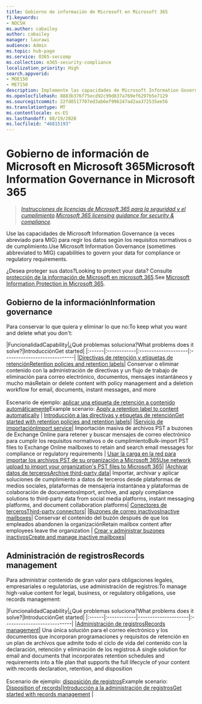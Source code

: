 ```yaml
---
title: Gobierno de información de Microsoft en Microsoft 365
f1.keywords:
- NOCSH
ms.author: cabailey
author: cabailey
manager: laurawi
audience: Admin
ms.topic: hub-page
ms.service: O365-seccomp
ms.collection: m365-security-compliance
localization_priority: High
search.appverid:
- MOE150
- MET150
description: Implemente las capacidades de Microsoft Information Governance en Microsoft 365 para regir los datos según los requisitos normativos o de cumplimiento normativo.
ms.openlocfilehash: 8883b376f75ecd92c99d837a769ef6297b5e7129
ms.sourcegitcommit: 22fd8517707ed3ab6ef996247ad2aa372535ee56
ms.translationtype: MT
ms.contentlocale: es-ES
ms.lasthandoff: 08/19/2020
ms.locfileid: "46815193"
---
```

# <a name="microsoft-information-governance-in-microsoft-365"></a><span data-ttu-id="a4091-103">Gobierno de información de Microsoft en Microsoft 365</span><span class="sxs-lookup"><span data-stu-id="a4091-103">Microsoft Information Governance in Microsoft 365</span></span>

><span data-ttu-id="a4091-104">*[Instrucciones de licencias de Microsoft 365 para la seguridad y el cumplimiento](https://aka.ms/ComplianceSD).*</span><span class="sxs-lookup"><span data-stu-id="a4091-104">*[Microsoft 365 licensing guidance for security & compliance](https://aka.ms/ComplianceSD).*</span></span>

<span data-ttu-id="a4091-105">Use las capacidades de Microsoft Information Governance (a veces abreviado para MIG) para regir los datos según los requisitos normativos o de cumplimiento.</span><span class="sxs-lookup"><span data-stu-id="a4091-105">Use Microsoft Information Governance (sometimes abbreviated to MIG) capabilities to govern your data for compliance or regulatory requirements.</span></span>

<span data-ttu-id="a4091-106">¿Desea proteger sus datos?</span><span class="sxs-lookup"><span data-stu-id="a4091-106">Looking to protect your data?</span></span> <span data-ttu-id="a4091-107">Consulte [protección de la información de Microsoft en microsoft 365](protect-information.md).</span><span class="sxs-lookup"><span data-stu-id="a4091-107">See [Microsoft Information Protection in Microsoft 365](protect-information.md).</span></span>

## <a name="information-governance"></a><span data-ttu-id="a4091-108">Gobierno de la información</span><span class="sxs-lookup"><span data-stu-id="a4091-108">Information governance</span></span>

<span data-ttu-id="a4091-109">Para conservar lo que quiera y eliminar lo que no:</span><span class="sxs-lookup"><span data-stu-id="a4091-109">To keep what you want and delete what you don't:</span></span>
 
|<span data-ttu-id="a4091-110">Funcionalidad</span><span class="sxs-lookup"><span data-stu-id="a4091-110">Capability</span></span>|<span data-ttu-id="a4091-111">¿Qué problemas soluciona?</span><span class="sxs-lookup"><span data-stu-id="a4091-111">What problems does it solve?</span></span>|<span data-ttu-id="a4091-112">Introducción</span><span class="sxs-lookup"><span data-stu-id="a4091-112">Get started</span></span>|
|:------|:------------|:--------------------|:-----------------------------|
|[<span data-ttu-id="a4091-113">Directivas de retención y etiquetas de retención</span><span class="sxs-lookup"><span data-stu-id="a4091-113">Retention policies and retention labels</span></span>](retention.md)| <span data-ttu-id="a4091-114">Conservar o eliminar contenido con la administración de directivas y un flujo de trabajo de eliminación para correo electrónico, documentos, mensajes instantáneos y mucho más</span><span class="sxs-lookup"><span data-stu-id="a4091-114">Retain or delete content with policy management and a deletion workflow for email, documents, instant messages, and more</span></span> <br /><br /><span data-ttu-id="a4091-115">Escenario de ejemplo: [aplicar una etiqueta de retención a contenido automáticamente](apply-retention-labels-automatically.md)</span><span class="sxs-lookup"><span data-stu-id="a4091-115">Example scenario: [Apply a retention label to content automatically](apply-retention-labels-automatically.md)</span></span> | [<span data-ttu-id="a4091-116">Introducción a las directivas y etiquetas de retención</span><span class="sxs-lookup"><span data-stu-id="a4091-116">Get started with retention policies and retention labels</span></span>](get-started-with-retention.md)|
|[<span data-ttu-id="a4091-117">Servicio de importación</span><span class="sxs-lookup"><span data-stu-id="a4091-117">Import service</span></span>](importing-pst-files-to-office-365.md)| <span data-ttu-id="a4091-118">Importación masiva de archivos PST a buzones de Exchange Online para retener y buscar mensajes de correo electrónico para cumplir los requisitos normativos o de cumplimiento</span><span class="sxs-lookup"><span data-stu-id="a4091-118">Bulk-import PST files to Exchange Online mailboxes to retain and search email messages for compliance or regulatory requirements</span></span> | [<span data-ttu-id="a4091-119">Usar la carga en la red para importar los archivos PST de su organización a Microsoft 365</span><span class="sxs-lookup"><span data-stu-id="a4091-119">Use network upload to import your organization's PST files to Microsoft 365</span></span>](use-network-upload-to-import-pst-files.md)|
|[<span data-ttu-id="a4091-120">Archivar datos de terceros</span><span class="sxs-lookup"><span data-stu-id="a4091-120">Archive third-party data</span></span>](archiving-third-party-data.md)| <span data-ttu-id="a4091-121">Importar, archivar y aplicar soluciones de cumplimiento a datos de terceros desde plataformas de medios sociales, plataformas de mensajería instantánea y plataformas de colaboración de documentos</span><span class="sxs-lookup"><span data-stu-id="a4091-121">Import, archive, and apply compliance solutions to third-party data from social media platforms, instant messaging platforms, and document collaboration platforms</span></span>| [<span data-ttu-id="a4091-122">Conectores de terceros</span><span class="sxs-lookup"><span data-stu-id="a4091-122">Third-party connectors</span></span>](archiving-third-party-data.md#third-party-data-connectors)|
|[<span data-ttu-id="a4091-123">Buzones de correo inactivos</span><span class="sxs-lookup"><span data-stu-id="a4091-123">Inactive mailboxes</span></span>](inactive-mailboxes-in-office-365.md)| <span data-ttu-id="a4091-124">Conservar el contenido del buzón después de que los empleados abandonen la organización</span><span class="sxs-lookup"><span data-stu-id="a4091-124">Retain mailbox content after employees leave the organization</span></span> | [<span data-ttu-id="a4091-125">Crear y administrar buzones inactivos</span><span class="sxs-lookup"><span data-stu-id="a4091-125">Create and manage inactive mailboxes</span></span>](create-and-manage-inactive-mailboxes.md)|

## <a name="records-management"></a><span data-ttu-id="a4091-126">Administración de registros</span><span class="sxs-lookup"><span data-stu-id="a4091-126">Records management</span></span>

<span data-ttu-id="a4091-127">Para administrar contenido de gran valor para obligaciones legales, empresariales o regulatorias, use administración de registros:</span><span class="sxs-lookup"><span data-stu-id="a4091-127">To manage high-value content for legal, business, or regulatory obligations, use records management:</span></span>

|<span data-ttu-id="a4091-128">Funcionalidad</span><span class="sxs-lookup"><span data-stu-id="a4091-128">Capability</span></span>|<span data-ttu-id="a4091-129">¿Qué problemas soluciona?</span><span class="sxs-lookup"><span data-stu-id="a4091-129">What problems does it solve?</span></span>|<span data-ttu-id="a4091-130">Introducción</span><span class="sxs-lookup"><span data-stu-id="a4091-130">Get started</span></span>|
|:------|:------------|---------------------|:----------------------------|
|[<span data-ttu-id="a4091-131">Administración de registros</span><span class="sxs-lookup"><span data-stu-id="a4091-131">Records management</span></span>](records-management.md)| <span data-ttu-id="a4091-132">Una única solución para el correo electrónico y los documentos que incorporan programaciones y requisitos de retención en un plan de archivos que admite todo el ciclo de vida del contenido con la declaración, retención y eliminación de los registros.</span><span class="sxs-lookup"><span data-stu-id="a4091-132">A single solution for email and documents that incorporates retention schedules and requirements into a file plan that supports the full lifecycle of your content with records declaration, retention, and disposition</span></span> <br /><br /><span data-ttu-id="a4091-133">Escenario de ejemplo: [disposición de registros](disposition.md#disposition-of-records)</span><span class="sxs-lookup"><span data-stu-id="a4091-133">Example scenario: [Disposition of records](disposition.md#disposition-of-records)</span></span>|[<span data-ttu-id="a4091-134">Introducción a la administración de registros</span><span class="sxs-lookup"><span data-stu-id="a4091-134">Get started with records management</span></span>](get-started-with-records-management.md) |

